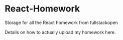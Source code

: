 # React-Homework
Storage for all the React homework from fullstackopen

Details on how to actually upload my homework here.

